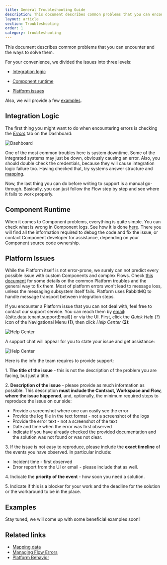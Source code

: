 ```yaml
---
title: General Troubleshooting Guide
description: This document describes common problems that you can encounter and the ways to solve them.
layout: article
section: Troubleshooting
order: 1
category: troubleshooting
---
```


This document describes common problems that you can encounter and the ways to solve them.

For your convenience, we divided the issues into three levels:

- [Integration logic](#integration-logic)

- [Component runtime](#component-runtime)

- [Platform issues](#platform-issues)

Also, we will provide a few [examples](#examples).

## Integration Logic

The first thing you might want to do when encountering errors is checking the *[Errors](error-retry)* tab on the Dashboard:

![Dashboard](/assets/img/integrator-guide/troubleshoot/Screenshot_1.png)

One of the most common troubles here is system downtime. Some of the integrated systems may just be down, obviously causing an error. Also, you should double check the credentials, because they will cause integration logic failure too. Having checked that, try systems answer structure and [mapping](mapping-data).

Now, the last thing you can do before writing to support is a manual go-through. Basically, you can just follow the Flow step by step and see where it fails to work properly.

## Component Runtime

When it comes to Component problems, everything is quite simple. You can check what is wrong in Component logs. See how it is done [here](managing-flow-errors). There you will find all the information required to debug the code and fix the issue, or contact Component developer for assistance, depending on your Component source code ownership.

## Platform Issues

While the Platform itself is not error-prone, we surely can not predict every possible issue with custom Components and complex Flows. Check [this document](platform-behavior) for some details on the common Platform troubles and the general way to fix them.
Most of platform errors won't lead to message loss, unless the messaging subsystem itself fails. Platform uses RabbitMQ to handle message transport between integration steps.

If you encounter a Platform issue that you can not deal with, feel free to
contact our support service. You can reach them by [email](mailto:{{site.data.tenant.supportEmail}}): {{site.data.tenant.supportEmail}} or via the UI. First, click the *Quick Help* (*?*) icon of the Navigational Menu **(1)**, then click *Help Center* **(2)**:

![Help Center](/assets/img/integrator-guide/troubleshoot/Screenshot_2.png)

A support chat will appear for you to state your issue and get assistance:

![Help Center](/assets/img/integrator-guide/troubleshoot/Screenshot_3.png)

Here is the info the team requires to provide support:

1\. **The title of the issue** - this is not the description of the problem you are facing, but just a title.

2\. **Description of the issue** - please provide as much information as possible. This description **must include the Contract, Workspace and Flow, where the issue happened**, and, optionally, the minimum required steps to reproduce the issue on our side:
- Provide a screenshot where one can easily see the error
- Provide the log file in the text format - not a screenshot of the logs
- Provide the error text - not a screenshot of the text
- Date and time when the error was first observed
- Indicate if you have already checked the provided documentation and the solution was not found or was not clear.

3\. If the issue is not easy to reproduce, please include the **exact timeline** of the events you have observed. In particular include:
- Incident time - first observed
- Error report from the UI or email - please include that as well.

4\. Indicate the **priority of the event** - how soon you need a solution.

5\. Indicate if this is a blocker for your work and the deadline for the solution or the workaround to be in the place.

## Examples

Stay tuned, we will come up with some beneficial examples soon!

## Related links

- [Mapping data](mapping-data)
- [Managing Flow Errors](managing-flow-errors)
- [Platform Behavior](platform-behavior)
